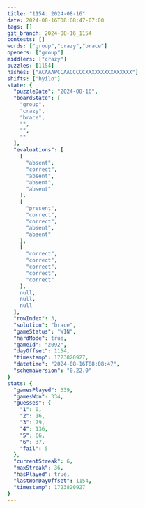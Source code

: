 ```yaml
---
title: "1154: 2024-08-16"
date: 2024-08-16T08:08:47-07:00
tags: []
git_branch: 2024-08-16_1154
contests: []
words: ["group","crazy","brace"]
openers: ["group"]
middlers: ["crazy"]
puzzles: [1154]
hashes: ["ACAAAPCCAACCCCCXXXXXXXXXXXXXXX"]
shifts: ["hyilo"]
state: {
  "puzzleDate": "2024-08-16",
  "boardState": [
    "group",
    "crazy",
    "brace",
    "",
    "",
    ""
  ],
  "evaluations": [
    [
      "absent",
      "correct",
      "absent",
      "absent",
      "absent"
    ],
    [
      "present",
      "correct",
      "correct",
      "absent",
      "absent"
    ],
    [
      "correct",
      "correct",
      "correct",
      "correct",
      "correct"
    ],
    null,
    null,
    null
  ],
  "rowIndex": 3,
  "solution": "brace",
  "gameStatus": "WIN",
  "hardMode": true,
  "gameId": "2092",
  "dayOffset": 1154,
  "timestamp": 1723820927,
  "datetime": "2024-08-16T08:08:47",
  "schemaVersion": "0.22.0"
}
stats: {
  "gamesPlayed": 339,
  "gamesWon": 334,
  "guesses": {
    "1": 0,
    "2": 16,
    "3": 79,
    "4": 136,
    "5": 66,
    "6": 37,
    "fail": 5
  },
  "currentStreak": 6,
  "maxStreak": 36,
  "hasPlayed": true,
  "lastWonDayOffset": 1154,
  "timestamp": 1723820927
}
---
```

<!-- more -->
